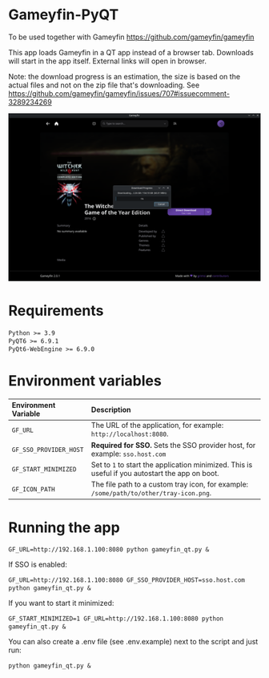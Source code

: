 # Gameyfin-PyQT
To be used together with Gameyfin https://github.com/gameyfin/gameyfin

This app loads Gameyfin in a QT app instead of a browser tab.
Downloads will start in the app itself. External links will open in browser.

Note: the download progress is an estimation, the size is based on the actual files and not on the zip file that's downloading. 
See https://github.com/gameyfin/gameyfin/issues/707#issuecomment-3289234269

![preview.png](preview.png)
# Requirements
```
Python >= 3.9
PyQT6 >= 6.9.1
PyQt6-WebEngine >= 6.9.0
```

# Environment variables
| Environment Variable | Description                                                                                                              |
| :--- |:-------------------------------------------------------------------------------------------------------------------------|
| `GF_URL` | The URL of the application, for example: `http://localhost:8080`.                                                        |
| `GF_SSO_PROVIDER_HOST` | **Required for SSO.** Sets the SSO provider host, for example: `sso.host.com` |
| `GF_START_MINIMIZED` | Set to `1` to start the application minimized. This is useful if you autostart the app on boot.                          |
| `GF_ICON_PATH` | The file path to a custom tray icon, for example: `/some/path/to/other/tray-icon.png`.                                   |

# Running the app

```commandline
GF_URL=http://192.168.1.100:8080 python gameyfin_qt.py &
```
If SSO is enabled:
```commandline
GF_URL=http://192.168.1.100:8080 GF_SSO_PROVIDER_HOST=sso.host.com python gameyfin_qt.py &
```
If you want to start it minimized:
```commandline
GF_START_MINIMIZED=1 GF_URL=http://192.168.1.100:8080 python gameyfin_qt.py &
```
You can also create a .env file (see .env.example) next to the script and just run:
```commandline
python gameyfin_qt.py &
```
